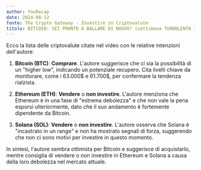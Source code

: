 ```yaml
---
author: YouRecap
date: 2024-08-12
fonte: The Crypto Gateway - Investire in Criptovalute
titolo: BITCOIN: SEI PRONTO A BALLARE DI NUOVO? (settimana TURBOLENTA in arrivo) | ATTENZIONE a MERCOLEDI!!
---
```


Ecco la lista delle criptovalute citate nel video con le relative intenzioni dell'autore:

1. **Bitcoin (BTC)**: **Comprare**. L'autore suggerisce che ci sia la possibilità di un "higher low", indicando un potenziale recupero. Cita livelli chiave da monitorare, come i 63.000$ e 61.700$, per confermare la tendenza rialzista.

2. **Ethereum (ETH)**: **Vendere** o **non investire**. L'autore menziona che Ethereum è in una fase di "estrema debolezza" e che non vale la pena esporsi ulteriormente, dato che il suo andamento è fortemente dipendente da Bitcoin.

3. **Solana (SOL)**: **Vendere** o **non investire**. L'autore osserva che Solana è "incastrato in un range" e non ha mostrato segnali di forza, suggerendo che non ci sono motivi per investire in questo momento.

In sintesi, l'autore sembra ottimista per Bitcoin e suggerisce di acquistarlo, mentre consiglia di vendere o non investire in Ethereum e Solana a causa della loro debolezza nel mercato attuale.
